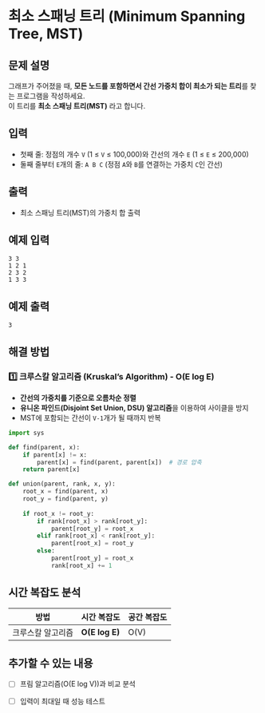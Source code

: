 # 최소 스패닝 트리 (Minimum Spanning Tree, MST)

## 문제 설명
그래프가 주어졌을 때, **모든 노드를 포함하면서 간선 가중치 합이 최소가 되는 트리**를 찾는 프로그램을 작성하세요.  
이 트리를 **최소 스패닝 트리(MST)** 라고 합니다.

## 입력
- 첫째 줄: 정점의 개수 `V` (1 ≤ `V` ≤ 100,000)와 간선의 개수 `E` (1 ≤ `E` ≤ 200,000)  
- 둘째 줄부터 `E`개의 줄: `A B C` (정점 `A`와 `B`를 연결하는 가중치 `C`인 간선)

## 출력
- 최소 스패닝 트리(MST)의 가중치 합 출력  

## 예제 입력
```
3 3
1 2 1
2 3 2
1 3 3
```

## 예제 출력
```
3
```

## 해결 방법
### 1️⃣ 크루스칼 알고리즘 (Kruskal’s Algorithm) - O(E log E)
- **간선의 가중치를 기준으로 오름차순 정렬**  
- **유니온 파인드(Disjoint Set Union, DSU) 알고리즘**을 이용하여 사이클을 방지  
- MST에 포함되는 간선이 `V-1`개가 될 때까지 반복

```python
import sys

def find(parent, x):
    if parent[x] != x:
        parent[x] = find(parent, parent[x])  # 경로 압축
    return parent[x]

def union(parent, rank, x, y):
    root_x = find(parent, x)
    root_y = find(parent, y)
    
    if root_x != root_y:
        if rank[root_x] > rank[root_y]:
            parent[root_y] = root_x
        elif rank[root_x] < rank[root_y]:
            parent[root_x] = root_y
        else:
            parent[root_y] = root_x
            rank[root_x] += 1
```

## 시간 복잡도 분석
| 방법 | 시간 복잡도 | 공간 복잡도 |
|------|----------|----------|
| 크루스칼 알고리즘 | **O(E log E)** | O(V) |

## 추가할 수 있는 내용
- [ ] 프림 알고리즘(O(E log V))과 비교 분석
- [ ] 입력이 최대일 때 성능 테스트

